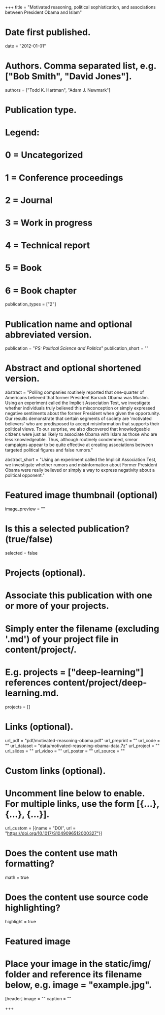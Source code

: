 +++
title = "Motivated reasoning, political sophistication, and associations between President Obama and Islam"

# Date first published.
date = "2012-01-01"

# Authors. Comma separated list, e.g. ["Bob Smith", "David Jones"].
authors = ["Todd K. Hartman", "Adam J. Newmark"]

# Publication type.
# Legend:
# 0 = Uncategorized
# 1 = Conference proceedings
# 2 = Journal
# 3 = Work in progress
# 4 = Technical report
# 5 = Book
# 6 = Book chapter
publication_types = ["2"]

# Publication name and optional abbreviated version.
publication = "*PS: Political Science and Politics*"
publication_short = ""

# Abstract and optional shortened version.
abstract = "Polling companies routinely reported that one-quarter of Americans believed that former President Barrack Obama was Muslim. Using an experiment called the Implicit Association Test, we investigate whether individuals truly believed this misconception or simply expressed negative sentiments about the former President when given the opportunity. Our results demonstrate that certain segments of society are 'motivated believers' who are predisposed to accept misinformation that supports their political views. To our surprise, we also discovered that knowledgeable citizens were just as likely to associate Obama with Islam as those who are less knowledgeable. Thus, although routinely condemned, smear campaigns appear to be quite effective at creating associations between targeted political figures and false rumors."

abstract_short = "Using an experiment called the Implicit Association Test, we investigate whether rumors and misinformation about Former President Obama were really believed or simply a way to express negativity about a political opponent."

# Featured image thumbnail (optional)
image_preview = ""

# Is this a selected publication? (true/false)
selected = false

# Projects (optional).
# Associate this publication with one or more of your projects.
# Simply enter the filename (excluding '.md') of your project file in content/project/.
# E.g. projects = ["deep-learning"] references content/project/deep-learning.md.
projects = []

# Links (optional).
url_pdf = "pdf/motivated-reasoning-obama.pdf" 
url_preprint = "" 
url_code = "" 
url_dataset = "data/motivated-reasoning-obama-data.7z" 
url_project = "" 
url_slides = "" 
url_video = "" 
url_poster = ""
url_source = ""

# Custom links (optional).
# Uncomment line below to enable. For multiple links, use the form [{...}, {...}, {...}].
url_custom = [{name = "DOI", url = "https://doi.org/10.1017/S1049096512000327"}]

# Does the content use math formatting?
math = true

# Does the content use source code highlighting?
highlight = true

# Featured image
# Place your image in the static/img/ folder and reference its filename below, e.g. image = "example.jpg".
[header]
image = "" 
caption = ""

+++
